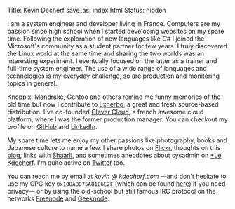 Title: Kevin Decherf
save_as: index.html
Status: hidden

I am a system engineer and developer living in France. Computers are my passion
since high school when I started developing websites on my spare time.
Following the exploration of new languages like _C#_ I joined the Microsoft's
community as a student partner for few years. I truly discovered the Linux
world at the same time and sharing the two worlds was an interesting
experiment. I eventually focused on the latter as a trainer and full-time
system engineer. The use of a wide range of languages and technologies is my
everyday challenge, so are production and monitoring topics in general.

Knoppix, Mandrake, Gentoo and others remind me funny memories of the old time
but now I contribute to [Exherbo](http://exherbo.org), a great and fresh
source-based distribution. I've co-founded [Clever
Cloud](https://www.clever-cloud.com), a french awesome cloud platform, where I
was the former production manager. You can checkout my profile on
[GitHub](https://github.com/Kdecherf) and
[LinkedIn](https://www.linkedin.com/in/kdecherf).

My spare time lets me enjoy my other passions like photography, books and
Japanese culture to name a few. I share photos on
[Flickr](https://www.flickr.com/photos/kdecherf), thoughts on this [blog]({category}blog),
links with [Shaarli](https://links.kdecherf.com), and sometimes anecdotes about
sysadmin on [*Le Kdecherf]({category}le-kdecherf). I'm quite active on
[Twitter](https://twitter.com/Kdecherf) too.

You can reach me by email at _kevin @ kdecherf.com_ —and don't hesitate to use
my GPG key `0x108ABD75A81E6E2F` (which can be found
      [here](https://kdecherf.com/kdecherf.asc)) if you need privacy— or by
using the old-school but still famous IRC protocol on the networks
[Freenode](http://freenode.org) and [Geeknode](http://www.geeknode.org).
